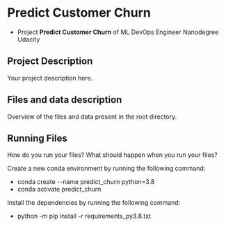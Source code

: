# Predict Customer Churn

- Project **Predict Customer Churn** of ML DevOps Engineer Nanodegree Udacity

## Project Description
Your project description here.

## Files and data description
Overview of the files and data present in the root directory. 

## Running Files
How do you run your files? What should happen when you run your files?

Create a new conda environment by running the following command:

- conda create --name predict_churn python=3.8
- conda activate predict_churn

Install the dependencies by running the following command:
- python -m pip install -r requirements_py3.8.txt
